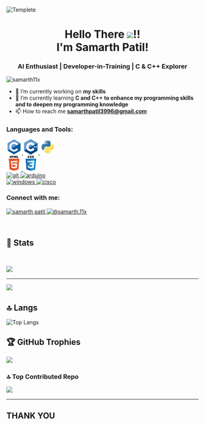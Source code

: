 <img align ="center" src="(https://github.com/Samarth11x/Samarth11x/blob/main/temp.png?raw=true)" alt="Templete">

<h1 align="center">Hello There <img src="https://raw.githubusercontent.com/MartinHeinz/MartinHeinz/master/wave.gif" width="30px">!! <br> I'm Samarth Patil!</h1>
<h3 align="center"> AI Enthusiast | Developer-in-Training | C & C++ Explorer </h3>

<p align="left"> <img src="https://komarev.com/ghpvc/?username=samarth11x&label=Profile%20views&color=0e75b6&style=flat" alt="samarth11x" /> </p>

- 🚀 I’m currently working on **my skills**
- 🌱 I’m currently learning **C and C++ to enhance my programming skills and to deepen my programming knowledge**
- 📫 How to reach me **samarthpatil3996@gmail.com**

<h3 align="left">Languages and Tools:</h3>
<p align="left">
<a href="https://www.cprogramming.com/" target="_blank" rel="noreferrer"> 
    <img src="https://raw.githubusercontent.com/devicons/devicon/master/icons/c/c-original.svg" alt="c" width="40" height="40"/> 
  </a>
  <a href="https://www.w3schools.com/cpp/" target="_blank" rel="noreferrer"> 
    <img src="https://raw.githubusercontent.com/devicons/devicon/master/icons/cplusplus/cplusplus-original.svg" alt="cplusplus" width="40" height="40"/> 
  </a>
   <a href="https://www.python.org" target="_blank" rel="noreferrer"> 
    <img src="https://raw.githubusercontent.com/devicons/devicon/master/icons/python/python-original.svg" alt="python" width="40" height="40"/> </a>
<br>
    <a href="https://www.w3.org/html/" target="_blank" rel="noreferrer"> 
        <img src="https://raw.githubusercontent.com/devicons/devicon/master/icons/html5/html5-original-wordmark.svg" alt="html5" width="40" height="40"/> </a> 
    <a href="https://www.w3schools.com/css/" target="_blank" rel="noreferrer"> 
          <img src="https://raw.githubusercontent.com/devicons/devicon/master/icons/css3/css3-original-wordmark.svg" alt="css3" width="40" height="40"/> </a> 
    <br>
  <a href="https://git-scm.com/" target="_blank" rel="noreferrer"> 
    <img src="https://www.vectorlogo.zone/logos/git-scm/git-scm-icon.svg" alt="git" width="40" height="40"/> 
  </a> 
  <a href="https://www.arduino.cc/" target="_blank" rel="noreferrer"> 
    <img src="https://cdn.worldvectorlogo.com/logos/arduino-1.svg" alt="arduino" width="40" height="40"/> 
  </a> 
<br>
  <a href="https://www.microsoft.com/en-us/windows/" target="_blank" rel="noreferrer">
    <img src="https://img.shields.io/badge/Windows-%234D4D4D.svg?style=for-the-badge&logo=windows&logoColor=white" alt="windows" width="70" height="30"/>
  </a>
  <a href="https://www.cisco.com/" target="_blank" rel="noreferrer">
    <img src="https://img.shields.io/badge/cisco-%23049fd9.svg?style=for-the-badge&logo=cisco&logoColor=black" alt="cisco" width="70" height="30"/>
  </a>
</p>

<h3 align="left">Connect with me:</h3>
<p align="left">
  <a href="https://www.linkedin.com/in/samarth-patil-samarth11x" target="blank">
    <img align="center" src="https://raw.githubusercontent.com/rahuldkjain/github-profile-readme-generator/master/src/images/icons/Social/linked-in-alt.svg" alt="samarth patil" height="30" width="40" />
  </a>
  <a href="https://instagram.com/@samarth.11x" target="blank">
    <img align="center" src="https://raw.githubusercontent.com/rahuldkjain/github-profile-readme-generator/master/src/images/icons/Social/instagram.svg" alt="@samarth.11x" height="30" width="40" />
  </a>
</p>

<br>

## 🚀 Stats
<br>

![](https://github-readme-stats.vercel.app/api?username=Samarth11x&theme=dark&hide_border=true&include_all_commits=false&count_private=false)<br/> <hr>
![](https://github-readme-streak-stats.herokuapp.com/?user=Samarth11x&theme=dark&hide_border=true)<br/>

## 🔝 Langs
![Top Langs](https://github-readme-stats.vercel.app/api/top-langs/?username=Samarth11x&layout=compact&theme=radical) <br>

## 🏆 GitHub Trophies
![](https://github-profile-trophy.vercel.app/?username=Samarth11x&theme=one_dark_pro&no-frame=true&no-bg=false&margin-w=4)

### 🔝 Top Contributed Repo
![](https://github-contributor-stats.vercel.app/api?username=Samarth11x&limit=5&theme=blue_navy&combine_all_yearly_contributions=true)

---

## THANK YOU

  



